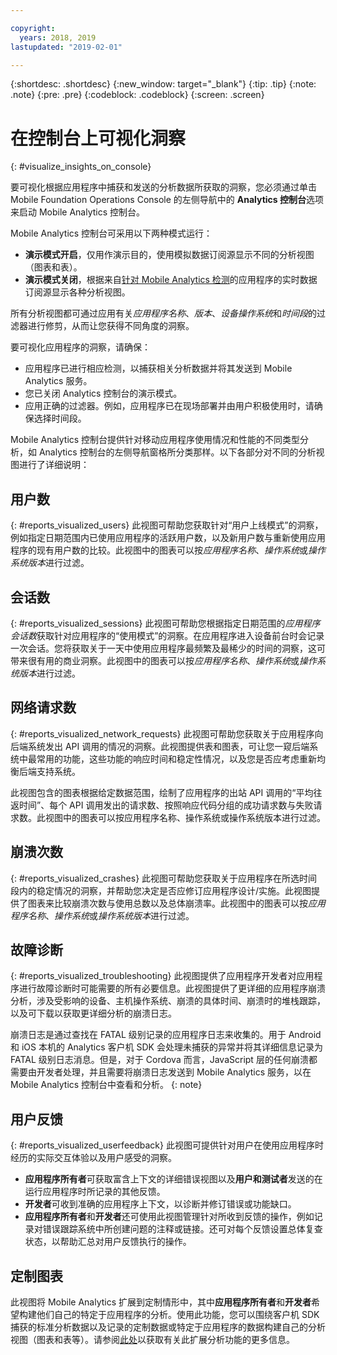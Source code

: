 ```yaml
---

copyright:
  years: 2018, 2019
lastupdated: "2019-02-01"

---
```


{:shortdesc: .shortdesc}
{:new_window: target="_blank"}
{:tip: .tip}
{:note: .note}
{:pre: .pre}
{:codeblock: .codeblock}
{:screen: .screen}

# 在控制台上可视化洞察
{: #visualize_insights_on_console}

要可视化根据应用程序中捕获和发送的分析数据所获取的洞察，您必须通过单击 Mobile Foundation Operations Console 的左侧导航中的 **Analytics 控制台**选项来启动 Mobile Analytics 控制台。

Mobile Analytics 控制台可采用以下两种模式运行：
  - **演示模式开启**，仅用作演示目的，使用模拟数据订阅源显示不同的分析视图（图表和表）。
  - **演示模式关闭**，根据来自[针对 Mobile Analytics 检测](/docs/services/mobilefoundation?topic=mobilefoundation-instrument_your_app#instrument_your_app)的应用程序的实时数据订阅源显示各种分析视图。
  
所有分析视图都可通过应用有关*应用程序名称*、*版本*、*设备操作系统*和*时间段*的过滤器进行修剪，从而让您获得不同角度的洞察。

要可视化应用程序的洞察，请确保：
  - 应用程序已进行相应检测，以捕获相关分析数据并将其发送到 Mobile Analytics 服务。
  - 您已关闭 Analytics 控制台的演示模式。
  - 应用正确的过滤器。例如，应用程序已在现场部署并由用户积极使用时，请确保选择时间段。

Mobile Analytics 控制台提供针对移动应用程序使用情况和性能的不同类型分析，如 Analytics 控制台的左侧导航窗格所分类那样。以下各部分对不同的分析视图进行了详细说明： 


## 用户数
{: #reports_visualized_users}
此视图可帮助您获取针对“用户上线模式”的洞察，例如指定日期范围内已使用应用程序的活跃用户数，以及新用户数与重新使用应用程序的现有用户数的比较。此视图中的图表可以按*应用程序名称*、*操作系统*或*操作系统版本*进行过滤。

## 会话数
{: #reports_visualized_sessions}
此视图可帮助您根据指定日期范围的*应用程序会话数*获取针对应用程序的“使用模式”的洞察。在应用程序进入设备前台时会记录一次会话。您将获取关于一天中使用应用程序最频繁及最稀少的时间的洞察，这可带来很有用的商业洞察。此视图中的图表可以按*应用程序名称*、*操作系统*或*操作系统版本*进行过滤。

## 网络请求数
{: #reports_visualized_network_requests}
此视图可帮助您获取关于应用程序向后端系统发出 API 调用的情况的洞察。此视图提供表和图表，可让您一窥后端系统中最常用的功能，这些功能的响应时间和稳定性情况，以及您是否应考虑重新均衡后端支持系统。

此视图包含的图表根据给定数据范围，绘制了应用程序的出站 API 调用的“平均往返时间”、每个 API 调用发出的请求数、按照响应代码分组的成功请求数与失败请求数。此视图中的图表可以按应用程序名称、操作系统或操作系统版本进行过滤。

## 崩溃次数
{: #reports_visualized_crashes}
此视图可帮助您获取关于应用程序在所选时间段内的稳定情况的洞察，并帮助您决定是否应修订应用程序设计/实施。此视图提供了图表来比较崩溃次数与使用总数以及总体崩溃率。此视图中的图表可以按*应用程序名称*、*操作系统*或*操作系统版本*进行过滤。


## 故障诊断
{: #reports_visualized_troubleshooting}
此视图提供了应用程序开发者对应用程序进行故障诊断时可能需要的所有必要信息。此视图提供了更详细的应用程序崩溃分析，涉及受影响的设备、主机操作系统、崩溃的具体时间、崩溃时的堆栈跟踪，以及可下载以获取更详细分析的崩溃日志。  

崩溃日志是通过查找在 FATAL 级别记录的应用程序日志来收集的。用于 Android 和 iOS 本机的 Analytics 客户机 SDK 会处理未捕获的异常并将其详细信息记录为 FATAL 级别日志消息。但是，对于 Cordova 而言，JavaScript 层的任何崩溃都需要由开发者处理，并且需要将崩溃日志发送到 Mobile Analytics 服务，以在 Mobile Analytics 控制台中查看和分析。
{: note}


## 用户反馈
{: #reports_visualized_userfeedback}
此视图可提供针对用户在使用应用程序时经历的实际交互体验以及用户感受的洞察。

* **应用程序所有者**可获取富含上下文的详细错误视图以及**用户和测试者**发送的在运行应用程序时所记录的其他反馈。
* **开发者**可收到准确的应用程序上下文，以诊断并修订错误或功能缺口。
* **应用程序所有者**和**开发者**还可使用此视图管理针对所收到反馈的操作，例如记录对错误跟踪系统中所创建问题的注释或链接。还可对每个反馈设置总体复查状态，以帮助汇总对用户反馈执行的操作。

## 定制图表
此视图将 Mobile Analytics 扩展到定制情形中，其中**应用程序所有者**和**开发者**希望构建他们自己的特定于应用程序的分析。使用此功能，您可以围绕客户机 SDK 捕获的标准分析数据以及记录的定制数据或特定于应用程序的数据构建自己的分析视图（图表和表等）。请参阅[此处](/docs/services/mobilefoundation?topic=mobilefoundation-build_custom_charts#build_custom_charts)以获取有关此扩展分析功能的更多信息。

